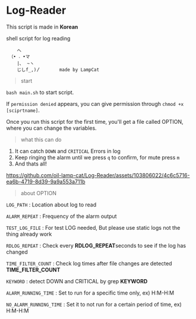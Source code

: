 # Log-Reader

This script is made in **Korean**

shell script for log reading

```
    へ 
 （• ˕ •マ 
    |､  ~ヽ         
    じしf_,)〳       made by LampCat
```
> start

`bash main.sh` to start script.

If `permission denied` appears, you can give permission through `chmod +x [sciprtname]`.

Once you run this script for the first time, you'll get a file called OPTION, where you can change the variables.

> what this can do

1. It can catch `DOWN` and `CRITICAL` Errors in log
2. Keep ringing the alarm until we press `q` to confirm, for mute press `m`
3. And thats all!

https://github.com/oil-lamp-cat/Log-Reader/assets/103806022/4c6c5716-ea6b-4719-8d39-9a9a553a711b

> about OPTION

`LOG_PATH` : Location about log to read

`ALARM_REPEAT` : Frequency of the alarm output

`TEST_LOG_FILE` : For test LOG needed, But please use static logs not the thing already work

`RDLOG_REPEAT` : Check every **RDLOG_REPEAT**seconds to see if the log has changed

`TIME_FILTER_COUNT` : Check log times after file changes are detected **TIME_FILTER_COUNT**

`KEYWORD` : detect DOWN and CRITICAL by grep **KEYWORD**

`ALARM_RUNNING_TIME` : Set to run for a specific time only, ex) H:M-H:M

`NO_ALARM_RUNNING_TIME` : Set it to not run for a certain period of time, ex) H:M-H:M